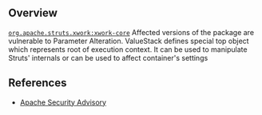 ## Overview
[`org.apache.struts.xwork:xwork-core`](http://search.maven.org/#search%7Cga%7C1%7Ca%3A%22xwork-core%22)
Affected versions of the package are vulnerable to Parameter Alteration. ValueStack defines special top object which represents root of execution context. It can be used to manipulate Struts' internals or can be used to affect container's settings


## References
- [Apache Security Advisory](https://struts.apache.org/docs/s2-026.html)
